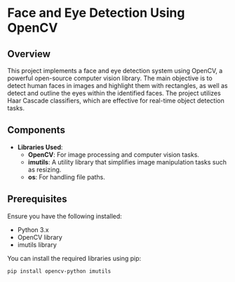# Face and Eye Detection Using OpenCV

## Overview
This project implements a face and eye detection system using OpenCV, a powerful open-source computer vision library. The main objective is to detect human faces in images and highlight them with rectangles, as well as detect and outline the eyes within the identified faces. The project utilizes Haar Cascade classifiers, which are effective for real-time object detection tasks.

## Components
- **Libraries Used**:
  - **OpenCV**: For image processing and computer vision tasks.
  - **imutils**: A utility library that simplifies image manipulation tasks such as resizing.
  - **os**: For handling file paths.

## Prerequisites
Ensure you have the following installed:
- Python 3.x
- OpenCV library
- imutils library

You can install the required libraries using pip:

```bash
pip install opencv-python imutils
